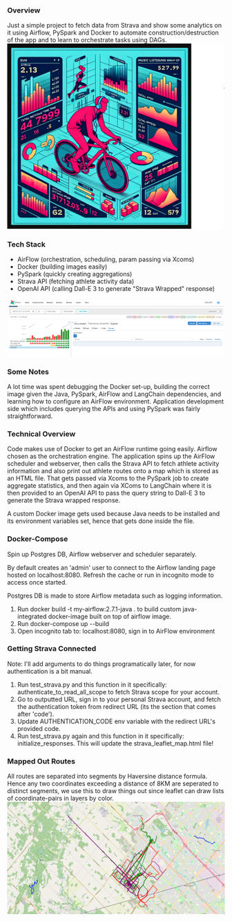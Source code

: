### Overview 

Just a simple project to fetch data from Strava and show some analytics on it using Airflow, PySpark and Docker to automate construction/destruction of the app and to learn to orchestrate tasks using DAGs.
![Dall-E 3 Preview](images/dall-e-3-img1.png)

### Tech Stack
- AirFlow (orchestration, scheduling, param passing via Xcoms)
- Docker (building images easily)
- PySpark (quickly creating aggregations)
- Strava API (fetching athlete activity data)
- OpenAI API (calling Dall-E 3 to generate "Strava Wrapped" response)

![AirFlow Preview](images/airflow-job.png)

### Some Notes
A lot time was spent debugging the Docker set-up, building the correct image given the Java, PySpark, AirFlow and LangChain dependencies, and learning how to configure an AirFlow environment. Application development side which includes querying the APIs and using PySpark was fairly straightforward.

### Technical Overview
Code makes use of Docker to get an AirFlow runtime going easily. Airflow chosen as the orchestration engine. The application spins up the AirFlow scheduler and webserver, then calls the Strava API to fetch athlete activity information and also print out athlete routes onto a map which is stored as an HTML file. That gets passed via Xcoms to the PySpark job to create aggregate statistics, and then again via XComs to LangChain where it is then provided to an OpenAI API to pass the query string to Dall-E 3 to generate the Strava wrapped response. 

A custom Docker image gets used because Java needs to be installed and its environment variables set, hence that gets done inside the file.

### Docker-Compose
Spin up Postgres DB, Airflow webserver and scheduler separately. 

By default creates an 'admin' user to connect to the Airflow landing page hosted on localhost:8080. Refresh the cache or run in incognito mode to access once started.

Postgres DB is made to store Airflow metadata such as logging information.

1. Run docker build -t my-airflow:2.7.1-java . to build custom java-integrated docker-image built on top of airflow image.
2. Run docker-compose up --build
3. Open incognito tab to: localhost:8080, sign in to AirFlow environment

### Getting Strava Connected
Note: I'll add arguments to do things programatically later, for now authentication is a bit manual.

1. Run test_strava.py and this function in it specifically: authenticate_to_read_all_scope to fetch Strava scope for your account.
2. Go to outputted URL, sign in to your personal Strava account, and fetch the authentication token from redirect URL (its the section that comes after 'code'). 
3. Update AUTHENTICATION_CODE env variable with the redirect URL's provided code.
4. Run test_strava.py again and this function in it specifically: initialize_responses. This will update the strava_leaflet_map.html file!

### Mapped Out Routes
All routes are separated into segments by Haversine distance formula. Hence any two coordinates exceeding a distance of 8KM are seperated to distinct segments, we use this to draw things out since leaflet can draw lists of coordinate-pairs in layers by color.
![Map Preview](images/map_preview.png)